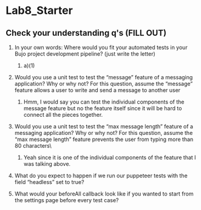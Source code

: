 # Lab8_Starter

## Check your understanding q's (FILL OUT)
1. In your own words: Where would you fit your automated tests in your Bujo project development pipeline? (just write the letter)
   1. a)(1)
 
2. Would you use a unit test to test the “message” feature of a messaging application? Why or why not? For this question, assume the “message” feature allows a user to write and send a message to another user
   1. Hmm, I would say you can test the individual components of the message feature but no the feature itself since it will be hard to connect all the pieces together.
3. Would you use a unit test to test the “max message length” feature of a messaging application? Why or why not? For this question, assume the “max message length” feature prevents the user from typing more than 80 characters\
   1. Yeah since it is one of the individual components of the feature that I was talking above. 

4. What do you expect to happen if we run our puppeteer tests with the field “headless” set to true?

5. What would your beforeAll callback look like if you wanted to start from the settings page before every test case?

